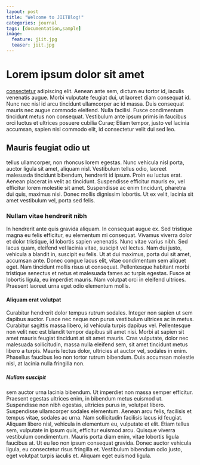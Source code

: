 ```yaml
---
layout: post
title: "Welcome to JIITBlog!"
categories: journal
tags: [documentation,sample]
image:
  feature: jiit.jpg
  teaser: jiit.jpg
---
```

# Lorem ipsum dolor sit amet

[consectetur](http://teksavant.com) adipiscing elit. Aenean ante sem, dictum eu tortor id, iaculis venenatis augue. Morbi vulputate feugiat dui, ut laoreet diam consequat id. Nunc nec nisl id arcu tincidunt ullamcorper ac id massa. Duis consequat mauris nec augue commodo eleifend. Nulla facilisi. Fusce condimentum tincidunt metus non consequat. Vestibulum ante ipsum primis in faucibus orci luctus et ultrices posuere cubilia Curae; Etiam tempor, justo vel lacinia accumsan, sapien nisl commodo elit, id consectetur velit dui sed leo.

## Mauris feugiat odio ut 

tellus ullamcorper, non rhoncus lorem egestas. Nunc vehicula nisl porta, auctor ligula sit amet, aliquam nisl. Vestibulum tellus odio, laoreet malesuada tincidunt bibendum, hendrerit id ipsum. Proin eu luctus erat. Aenean placerat in velit ac tincidunt. Suspendisse efficitur mauris ex, vel efficitur lorem molestie sit amet. Suspendisse ac enim tincidunt, pharetra dui quis, maximus nisi. Donec mollis dignissim lobortis. Ut ex velit, lacinia sit amet vestibulum vel, porta sed felis.

### Nullam vitae hendrerit nibh

In hendrerit ante quis gravida aliquam. In consequat augue ex. Sed tristique magna eu felis efficitur, eu elementum mi consequat. Vivamus viverra dolor et dolor tristique, id lobortis sapien venenatis. Nunc vitae varius nibh. Sed lacus quam, eleifend vel lacinia vitae, suscipit vel lectus. Nam dui justo, vehicula a blandit in, suscipit eu felis. Ut at dui maximus, porta dui sit amet, accumsan ante. Donec congue lacus elit, vitae condimentum sem aliquet eget. Nam tincidunt mollis risus ut consequat. Pellentesque habitant morbi tristique senectus et netus et malesuada fames ac turpis egestas. Fusce at lobortis ligula, eu imperdiet mauris. Nam volutpat orci in eleifend ultrices. Praesent laoreet urna eget odio elementum mollis.

#### Aliquam erat volutpat
Curabitur hendrerit dolor tempus rutrum sodales. Integer non sapien ut sem dapibus auctor. Fusce nec neque non purus vestibulum ultrices ac in metus. Curabitur sagittis massa libero, id vehicula turpis dapibus vel. Pellentesque non velit nec est blandit tempor dapibus sit amet nisi. Morbi at sapien sit amet mauris feugiat tincidunt at sit amet mauris. Cras vulputate, dolor nec malesuada sollicitudin, massa nulla eleifend sem, sit amet tincidunt metus libero a turpis. Mauris lectus dolor, ultricies at auctor vel, sodales in enim. Phasellus faucibus leo non tortor rutrum bibendum. Duis accumsan molestie nisl, at lacinia nulla fringilla non.

##### Nullam suscipit 
sem auctor urna lacinia bibendum. Ut imperdiet non massa semper efficitur. Praesent egestas ultrices enim, in bibendum metus euismod ut. Suspendisse non nibh egestas, ultricies purus in, volutpat libero. Suspendisse ullamcorper sodales elementum. Aenean arcu felis, facilisis et tempus vitae, sodales ac urna. Nam sollicitudin facilisis lacus id feugiat. Aliquam libero nisl, vehicula in elementum eu, vulputate et elit. Etiam tellus sem, vulputate in ipsum quis, efficitur euismod arcu. Quisque viverra vestibulum condimentum. Mauris porta diam enim, vitae lobortis ligula faucibus at. Ut eu leo non ipsum consequat gravida. Donec auctor vehicula ligula, eu consectetur risus fringilla et. Vestibulum bibendum odio justo, eget volutpat turpis iaculis et. Aliquam eget euismod ligula.